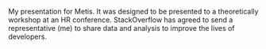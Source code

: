 My presentation for Metis. It was designed to be presented to a theoretically workshop at an HR conference. StackOverflow has agreed to send a representative (me) to share data and analysis to improve the lives of developers.
